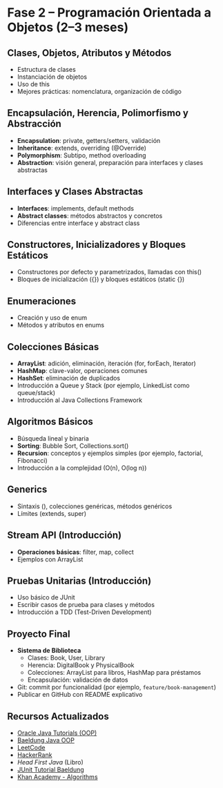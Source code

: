 # Fase 2 – Programación Orientada a Objetos (2–3 meses)

## Clases, Objetos, Atributos y Métodos
- Estructura de clases
- Instanciación de objetos
- Uso de this
- Mejores prácticas: nomenclatura, organización de código

## Encapsulación, Herencia, Polimorfismo y Abstracción
- **Encapsulation**: private, getters/setters, validación
- **Inheritance**: extends, overriding (@Override)
- **Polymorphism**: Subtipo, method overloading
- **Abstraction**: visión general, preparación para interfaces y clases abstractas

## Interfaces y Clases Abstractas
- **Interfaces**: implements, default methods
- **Abstract classes**: métodos abstractos y concretos
- Diferencias entre interface y abstract class

## Constructores, Inicializadores y Bloques Estáticos
- Constructores por defecto y parametrizados, llamadas con this()
- Bloques de inicialización ({}) y bloques estáticos (static {})

## Enumeraciones
- Creación y uso de enum
- Métodos y atributos en enums

## Colecciones Básicas
- **ArrayList**: adición, eliminación, iteración (for, forEach, Iterator)
- **HashMap**: clave-valor, operaciones comunes
- **HashSet**: eliminación de duplicados
- Introducción a Queue y Stack (por ejemplo, LinkedList como queue/stack)
- Introducción al Java Collections Framework

## Algoritmos Básicos
- Búsqueda lineal y binaria
- **Sorting**: Bubble Sort, Collections.sort()
- **Recursion**: conceptos y ejemplos simples (por ejemplo, factorial, Fibonacci)
- Introducción a la complejidad (O(n), O(log n))

## Generics
- Sintaxis (<T>), colecciones genéricas, métodos genéricos
- Límites (extends, super)

## Stream API (Introducción)
- **Operaciones básicas**: filter, map, collect
- Ejemplos con ArrayList

## Pruebas Unitarias (Introducción)
- Uso básico de JUnit
- Escribir casos de prueba para clases y métodos
- Introducción a TDD (Test-Driven Development)

## Proyecto Final
- **Sistema de Biblioteca**
  - Clases: Book, User, Library
  - Herencia: DigitalBook y PhysicalBook
  - Colecciones: ArrayList para libros, HashMap para préstamos
  - Encapsulación: validación de datos
- Git: commit por funcionalidad (por ejemplo, `feature/book-management`)
- Publicar en GitHub con README explicativo

## Recursos Actualizados
- [Oracle Java Tutorials (OOP)](https://docs.oracle.com/javase/tutorial/java/concepts/)
- [Baeldung Java OOP](https://www.baeldung.com/java-oop)
- [LeetCode](https://leetcode.com)
- [HackerRank](https://www.hackerrank.com)
- *Head First Java* (Libro)
- [JUnit Tutorial Baeldung](https://www.baeldung.com/junit-5)
- [Khan Academy - Algorithms](https://www.khanacademy.org/computing/computer-science/algorithms)